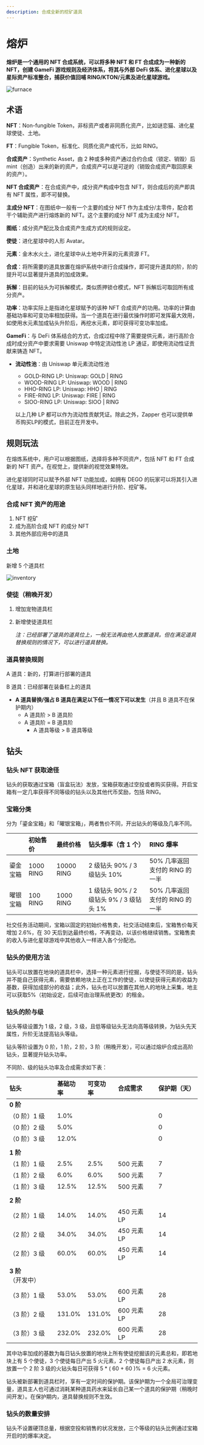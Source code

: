 ```yaml
---
description: 合成全新的挖矿道具
---
```


# 熔炉

**熔炉是一个通用的 NFT 合成系统，可以将多种 NFT 和 FT 合成成为一种新的 NFT，创建 GameFi 游戏规则及经济体系，将其与外部 DeFi 体系、进化星球以及星际资产标准整合，捕获价值回哺 RING/KTON/元素及进化星球游戏。**

![furnace](../.gitbook/assets/overview-whatsnew-the-furnace-gamefi-cn-2.jpg)

## 术语

**NFT**：Non-fungible Token，非标资产或者非同质化资产，比如谜恋猫、进化星球使徒、土地。

**FT**：Fungible Token，标准化、同质化资产或代币，比如 RING。

**合成资产**：Synthetic Asset，由 2 种或多种资产通过合约合成（锁定、销毁）后 mint（创造）出来的新的资产，合成资产可以是可逆的（销毁合成资产取回原来的资产）。

**NFT 合成资产**：在合成资产中，成分资产构成中包含 NFT，则合成后的资产即具有 NFT 属性，即不可替换。

**主成分 NFT**：在图纸中一般有一个主要的成分 NFT 作为主成分/主零件，配合若干个辅助资产进行熔炼新的 NFT。这个主要的成分 NFT 成为主成分 NFT。

**图纸**：成分资产配比及合成资产生成方式的规则设定。

**使徒**：进化星球中的人形 Avatar。

**元素**：金木水火土，进化星球中从土地中开采的元素资源 FT。

**合成**：将所需要的道具放置在熔炉系统中进行合成操作，即可提升道具的阶，阶的提升可以显著提升道具的加成效果。

**拆解**：目前的钻头为可拆解模式，类似质押锁仓模式，NFT 拆解后可取回所有成分资产。

**功率**：功率实际上是指进化星球赋予的该种 NFT 合成资产的功用。功率的计算由基础功率和可变功率相加获得。当一个道具在进行最优操作时即可发挥最大效用，如使用水元素加成钻头升阶后，再挖水元素，即可获得可变功率加成。

**GameFi**：与 DeFi 体系结合的方式，合成过程中除了需要提供元素，进行高阶合成时成分资产中要求需要 Uniswap 中特定流动性池 LP 通证，即使用流动性证贡献来铸造 NFT。

* **流动性池**：由 Uniswap 单元素流动性池

  * GOLD-RING LP: Uniswap: GOLD \| RING
  * WOOD-RING LP: Uniswap: WOOD \| RING
  * HHO-RING LP: Uniswap: HHO \| RING
  * FIRE-RING LP: Uniswap: FIRE \| RING
  * SIOO-RING LP: Uniswap: SIOO \| RING

  以上几种 LP 都可以作为流动性贡献凭证。除此之外，Zapper 也可以提供单币购买LP的模式，目前正在开发中。

## 规则玩法

在熔炼系统中，用户可以根据图纸，选择将多种不同资产，包括 NFT 和 FT 合成新的 NFT 资产。在视觉上，提供新的视觉效果特效。

进化星球同时可以赋予外部 NFT 功能加成，如拥有 DEGO 的玩家可以将其引入进化星球，并和进化星球的原生钻头同样地进行升阶、挖矿等。

### 合成 NFT 资产的用途

1. NFT 挖矿
2. 成为高阶合成 NFT 的成分 NFT
3. 其他外部应用中的道具

### 土地

新增 5 个道具栏

![inventory](../.gitbook/assets/advanced-furnace-cn-1.jpg)

### 使徒（稍晚开发）

1. 增加宠物道具栏
2. 新增使徒道具栏

    _注：已经部署了道具的道具位上，一般无法再由他人放置道具。但在满足道具替换规则的情况下，可以进行道具替换。_

### 道具替换规则

A 道具：新的，打算进行部署的道具

B 道具：已经部署在装备栏上的道具

* **A 道具替换/强占 B 道具在满足以下任一情况下可以发生**（并且 B 道具不在保护期内）
  * A 道具阶 &gt; B 道具阶
  * A 道具阶 = B 道具阶
    * A 道具等级 &gt; B 道具等级

## 钻头

### 钻头 NFT 获取途径

钻头的获取通过宝箱（盲盒玩法）发放，宝箱获取通过空投或者购买获得。开启宝箱有一定几率获得不同等级的钻头以及其他代币奖励，包括 RING。

### 宝箱分类

分为「鎏金宝箱」和「曜银宝箱」，两者售价不同，开出钻头的等级及几率不同。

|  | 初始售价 | 最终价格 | 钻头爆率（含 1 个） | RING 爆率 |
| :--- | :--- | :--- | :--- | :--- |
| 鎏金宝箱 | 1000 RING | 10000 RING | 2 级钻头 90% / 3 级钻头 10% | 50% 几率返回支付的 RING 的一半 |
| 曜银宝箱 | 100 RING | 1000 RING | 1 级钻头 90% / 2 级钻头 9% / 3 级钻头 1% | 50% 几率返回支付的 RING 的一半 |

社交任务活动期间，宝箱以固定的初始价格售卖，社交活动结束后，宝箱售价每天增加 2.6%，在 30 天后到达最终价格，不再变动，以该价格继续销售。宝箱售卖的收入与进化星球游戏中其他收入一样进入各个分配池。

### 钻头的使用方法

钻头可以放置在地块的道具栏中，选择一种元素进行挖掘，与使徒不同的是，钻头并不能自己获得元素，需要依赖地块上正在工作的使徒，以使徒获得元素的收益为基数，获得加成部分的收益；此外，钻头也可以放置在其他人的地块上采集，地主可以获取5%（初始设定，后续可由治理系统更改）的租金。

### 钻头的阶与级

钻头等级设置为 1 级，2 级，3 级，且低等级钻头无法向高等级转换，为钻头先天属性，升阶无法提高钻头等级。

钻头等阶设置为 0 阶，1 阶，2 阶，3 阶（稍晚开发），可以通过熔炉合成出高阶钻头，显著提升钻头功率。

不同阶、级的钻头功率及合成需求如下表：

| 钻头 | 基础功率 | 可变功率 | 合成需求 | 保护期（天） |
| :--- | :--- | :--- | :--- | :--- |
| **0 阶** |  |  |  |  |
| （0 阶）1 级 | 1.0% |  |  | 0 |
| （0 阶）2 级 | 5.0% |  |  | 0 |
| （0 阶）3 级 | 12.0% |  |  | 0 |
|  |  |  |  |  |
| **1 阶** |  |  |  |  |
| （1 阶）1 级 | 2.5% | 2.5% | 500 元素 | 7 |
| （1 阶）2 级 | 6.0% | 6.0% | 500 元素 | 7 |
| （1 阶）3 级 | 12.5% | 12.5% | 500 元素 | 7 |
|  |  |  |  |  |
| **2 阶** |  |  |  |  |
| （2 阶）1 级 | 14.0% | 14.0% | 450 元素 LP | 14 |
| （2 阶）2 级 | 34.0% | 34.0% | 450 元素 LP | 14 |
| （2 阶）3 级 | 60.0% | 60.0% | 450 元素 LP | 14 |
|  |  |  |  |  |
| **3 阶**（开发中） |  |  |  |  |
| （3 阶）1 级 | 53.0% | 53.0% | 600 元素 LP | 28 |
| （3 阶）2 级 | 131.0% | 131.0% | 600 元素 LP | 28 |
| （3 阶）3 级 | 232.0% | 232.0% | 600 元素 LP | 28 |

其中功率加成的基数为每日钻头放置的地块上所有使徒挖掘该的元素总和，即若地块上有 5 个使徒，3 个使徒每日产出 5 火元素，2 个使徒每日产出 2 水元素，则放置一个 2 阶 3 级的火钻头每日可获得 5 \* \( 60 + 60 \)% = 6 火元素。

钻头被新部署到道具栏时，享有一定时间的保护期。该保护期为一个全局可治理变量，道具主人也可通过消耗某种道具药水来延长自己某一个道具的保护期（稍晚时间开发）。在保护期内，道具替换规则不生效。

### 钻头的数量安排

钻头不设置硬顶总量，根据空投和销售的状况发放，三个等级的钻头比例通过宝箱开启时的爆率决定。

